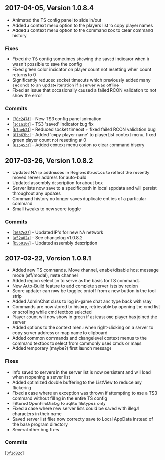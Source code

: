 <a id="1.0.8.4"></a>
## 2017-04-05, Version 1.0.8.4

* Animated the TS config panel to slide in/out
* Added a context menu option to the players list to copy player names
* Added a context menu option to the command box to clear command history

### Fixes

* Fixed the TS config sometimes showing the saved indicator when it wasn't possible to save the config
* Fixed green color indicator on player count not resetting when count returns to 0
* Significantly reduced socket timeouts which previously added many seconds to an update iteration if a server was offline
* Fixed an issue that occasionally caused a failed RCON validation to not show the error

### Commits

* [[`70c247d`](https://github.com/ericwoolard/Argo-Server-Query-Tool/commit/70c247d34778eff3032805f388c9dc82e57368a9)] - New TS3 config panel animation
* [[`1d1a1b2`](https://github.com/ericwoolard/Argo-Server-Query-Tool/commit/1d1a1b2b1dfd3808f642c529f2e5c3b8032b89c4)] - TS3 'saved' indicator bug fix
* [[`b7aeb24`](https://github.com/ericwoolard/Argo-Server-Query-Tool/commit/b7aeb24b0c39da2fe70f271dfd69899191a92995)] - Reduced socket timeout + fixed failed RCON validation bug
* [[`81b63bc`](https://github.com/ericwoolard/Argo-Server-Query-Tool/commit/81b63bc12146654151109886eaee68d56a580096)] - Added 'copy player name' to playerList context menu, fixed green player count not resetting at 0
* [[`815453b`](https://github.com/ericwoolard/Argo-Server-Query-Tool/commit/815453bd086ed6203d273c0ca490005cbfc40671)] - Added context menu option to clear command history


<a id="1.0.8.2"></a>
## 2017-03-26, Version 1.0.8.2

* Updated NA ip addresses in RegionsStruct.cs to reflect the recently moved server address for auto-build
* Updated assembly description for about box
* Server lists now save to a specific path in local appdata and will persist throughout any updates
* Command history no longer saves duplicate entries of a particular command
* Small tweaks to new score toggle

### Commits

* [[`1657e82`](https://github.com/ericwoolard/Argo-Server-Query-Tool/commit/1657e82fcaf7a0d4f210ce8c30e04764303c8beb)] - Updated IP's for new NA network
* [[`a52a02a`](https://github.com/ericwoolard/Argo-Server-Query-Tool/commit/a52a02aad4a90f853c07ff1c4b3a98643c5d07f9)] - See changelog v1.0.8.2
* [[`b560186`](https://github.com/ericwoolard/Argo-Server-Query-Tool/commit/b5601867ec40f68f8d1f12581dddfdb061e0404b)] - Updated assembly description


<a id="1.0.8.1"></a>
## 2017-03-22, Version 1.0.8.1

* Added new TS commands. Move channel, enable/disable host message mode (off/modal), mute channel
* Added region selection to serve as the basis for TS commands
* New Auto-Build feature to add complete server lists by region
* Score updater can now be toggled on/off from a new button in the tool strip
* Added AdminChat class to log in-game chat and type back with /say
* Commands are now stored to history, retrievable by opening the cmd list or scrolling while cmd textbox selected
* Player count will now show in green if at least one player has joined the server
* Added options to the context menu when right-clicking on a server to copy server address or map name to clipboard
* Added common commands and changelevel context menus to the command textbox to select from commonly used cmds or maps
* Added temporary (maybe?) first launch message

### Fixes

* Info saved to servers in the server list is now persistent and will load when reopening a server list
* Added optimized double buffering to the ListView to reduce any flickering
* Fixed a case where an exception was thrown if attempting to use a TS3 command without filling in the entire TS config
* Filtered OpenFileDialog to sqlite filetypes only
* Fixed a case where new server lists could be saved with illegal characters in their name
* Saved server list files now correctly save to Local AppData instead of the base program directory
* Several other bug fixes

### Commits

[[`3f2d82c`](https://github.com/ericwoolard/Argo-Server-Query-Tool/commit/3f2d82c)]